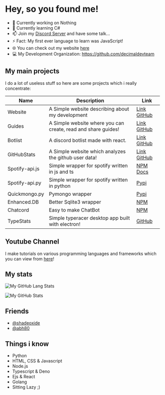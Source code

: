 # Hey, so you found me!

- 🔭 Currently working on Nothing
- 🌱 Currently learning C#
- 📫 Join my [Discord Server](https://discord.gg/FrduEZd) and have some talk...
- ⚡ Fact: My first ever language to learn was JavaScript!
- 🌐 You can check out my website [here](https://decimaldev.xyz)
- 💻 My Development Organization: https://github.com/decimaldevteam

## My main projects

I do a lot of useless stuff so here are some projects which i really concentrate:

| Name | Description | Link |
|------|------|-----------|
| Website | A Simple website describing about my development | [Link](https://decimaldev.xyz) [GitHub](https://github.com/decimaldevteam/website) |
| Guides | A Simple website where you can create, read and share guides! | [Link](https://guides.decimaldev.xyz) [GitHub](https://github.com/decimaldevteam/guides) |
| Botlist | A discord botlist made with react. | [Link](https://botlist.decimaldev.xyz) [GitHub](https://github.com/decimaldevteam/botlist) |
| GitHubStats | A Simple website which analyzes the github user data! | [Link](https://githubstats.decimaldev.xyz) [GitHub](https://github.com/decimaldevteam/githubstats) |
| Spotify-api.js | Simple wrapper for spotify written in js and ts | [NPM](https://npmjs.com/package/spotify-api.js) [Docs](https://spotify-api.js.org) |
| Spotify-api.py | Simple wrapper for spotify written in python | [Pypi](https://pypi.org/project/spotify-api.py/) |
| Quickmongo.py | Pymongo wrapper | [Pypi](https://github.com/Scientific-Guy/quickmongo.py) |
| Enhanced.DB | Better Sqlite3 wrapper | [NPM](https://www.npmjs.com/package/enhanced.db) |
| Chatcord | Easy to make ChatBot | [NPM](https://www.npmjs.com/package/chatcord) |
| TypeStats | Simple typeracer desktop app built with electron! | [GitHub](https://github.com/Scientific-Guy/Typestats) |

## Youtube Channel

I make tutorials on various programming languages and frameworks which you can view from [here](https://www.youtube.com/channel/UCu6B4Z62fiCT_mwwHlc84iQ)!

## My stats

![My GitHub Lang Stats](https://github-readme-stats.vercel.app/api/top-langs/?username=scientific-guy&theme=tokyonight&layout=compact)

![My GitHub Stats](https://github-readme-stats.vercel.app/api?username=scientific-guy&count_private=true&show_icons=true&theme=tokyonight)

## Friends
- [@shadeoxide](https://github.com/shadeoxide)
- [@abh80](https://github.com/abh80)

## Things i know

- Python
- HTML, CSS & Javascript
- Node.js
- Typescript & Deno
- Ejs & React
- Golang
- Sitting Lazy ;)
